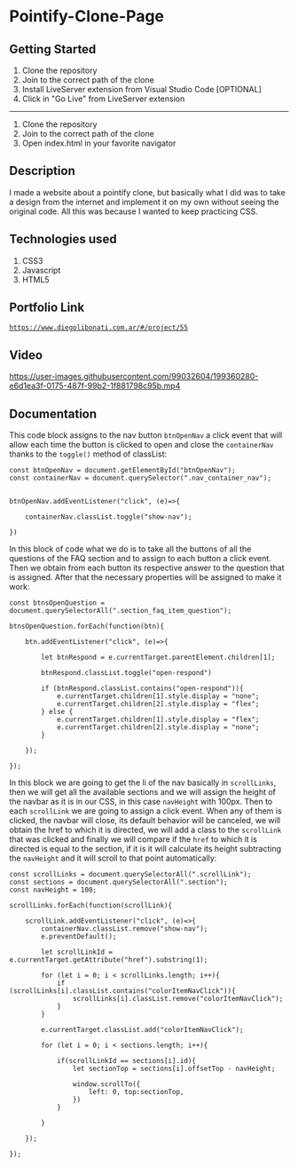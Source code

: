 # Pointify-Clone-Page

## Getting Started

1. Clone the repository
2. Join to the correct path of the clone
3. Install LiveServer extension from Visual Studio Code [OPTIONAL]
4. Click in "Go Live" from LiveServer extension

---

1. Clone the repository
2. Join to the correct path of the clone
3. Open index.html in your favorite navigator

## Description

I made a website about a pointify clone, but basically what I did was to take a design from the internet and implement it on my own without seeing the original code. All this was because I wanted to keep practicing CSS.

## Technologies used

1. CSS3
2. Javascript
3. HTML5

## Portfolio Link

[`https://www.diegolibonati.com.ar/#/project/55`](https://www.diegolibonati.com.ar/#/project/55)

## Video

https://user-images.githubusercontent.com/99032604/199360280-e6d1ea3f-0175-487f-99b2-1f881798c95b.mp4

## Documentation

This code block assigns to the nav button `btnOpenNav` a click event that will allow each time the button is clicked to open and close the `containerNav` thanks to the `toggle()` method of classList:

```
const btnOpenNav = document.getElementById("btnOpenNav");
const containerNav = document.querySelector(".nav_container_nav");


btnOpenNav.addEventListener("click", (e)=>{

    containerNav.classList.toggle("show-nav");

})
```

In this block of code what we do is to take all the buttons of all the questions of the FAQ section and to assign to each button a click event. Then we obtain from each button its respective answer to the question that is assigned. After that the necessary properties will be assigned to make it work:

```
const btnsOpenQuestion = document.querySelectorAll(".section_faq_item_question");

btnsOpenQuestion.forEach(function(btn){

    btn.addEventListener("click", (e)=>{

        let btnRespond = e.currentTarget.parentElement.children[1];

        btnRespond.classList.toggle("open-respond")

        if (btnRespond.classList.contains("open-respond")){
            e.currentTarget.children[1].style.display = "none";
            e.currentTarget.children[2].style.display = "flex";
        } else {
            e.currentTarget.children[1].style.display = "flex";
            e.currentTarget.children[2].style.display = "none";
        }

    });

});
```

In this block we are going to get the li of the nav basically in `scrollLinks`, then we will get all the available sections and we will assign the height of the navbar as it is in our CSS, in this case `navHeight` with 100px. Then to each `scrollLink` we are going to assign a click event. When any of them is clicked, the navbar will close, its default behavior will be canceled, we will obtain the href to which it is directed, we will add a class to the `scrollLink` that was clicked and finally we will compare if the `href` to which it is directed is equal to the section, if it is it will calculate its height subtracting the `navHeight` and it will scroll to that point automatically:

```
const scrollLinks = document.querySelectorAll(".scrollLink");
const sections = document.querySelectorAll(".section");
const navHeight = 100;

scrollLinks.forEach(function(scrollLink){

    scrollLink.addEventListener("click", (e)=>{
        containerNav.classList.remove("show-nav");
        e.preventDefault();

        let scrollLinkId = e.currentTarget.getAttribute("href").substring(1);

        for (let i = 0; i < scrollLinks.length; i++){
            if (scrollLinks[i].classList.contains("colorItemNavClick")){
                scrollLinks[i].classList.remove("colorItemNavClick");
            }
        }

        e.currentTarget.classList.add("colorItemNavClick");

        for (let i = 0; i < sections.length; i++){

            if(scrollLinkId == sections[i].id){
                let sectionTop = sections[i].offsetTop - navHeight;

                window.scrollTo({
                    left: 0, top:sectionTop,
                })
            }

        }

    });

});
```
